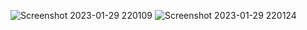 
![Screenshot 2023-01-29 220109](https://github.com/shahzaibshafiq100/Pizza-React/assets/73356944/de0c2ee7-1311-48cb-8f8f-2422ae68dac3)
![Screenshot 2023-01-29 220124](https://github.com/shahzaibshafiq100/Pizza-React/assets/73356944/81291377-c22f-4087-92f6-e5659bd6daac)
